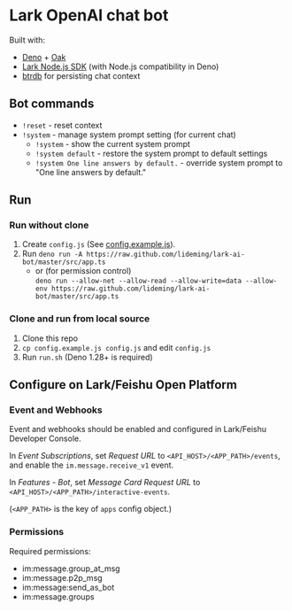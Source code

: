 # Lark OpenAI chat bot

Built with:

- [Deno] + [Oak]
- [Lark Node.js SDK] (with Node.js compatibility in Deno)
- [btrdb] for persisting chat context

## Bot commands

- `!reset` - reset context
- `!system` - manage system prompt setting (for current chat)
    - `!system` - show the current system prompt
    - `!system default` - restore the system prompt to default settings
    - `!system One line answers by default.` - override system prompt to "One line answers by default."

## Run

### Run without clone

1. Create `config.js` (See [config.example.js](config.example.js)).
2. Run `deno run -A https://raw.github.com/lideming/lark-ai-bot/master/src/app.ts`
    - or (for permission control)  
      `deno run --allow-net --allow-read --allow-write=data --allow-env https://raw.github.com/lideming/lark-ai-bot/master/src/app.ts`

### Clone and run from local source

1. Clone this repo
2. `cp config.example.js config.js` and edit `config.js`
3. Run `run.sh` (Deno 1.28+ is required)

## Configure on Lark/Feishu Open Platform

### Event and Webhooks

Event and webhooks should be enabled and configured in Lark/Feishu Developer Console.

In *Event Subscriptions*, set *Request URL* to `<API_HOST>/<APP_PATH>/events`, and enable the `im.message.receive_v1` event.

In *Features - Bot*, set *Message Card Request URL* to `<API_HOST>/<APP_PATH>/interactive-events`.

(`<APP_PATH>` is the key of `apps` config object.)

### Permissions

Required permissions:

- im:message.group_at_msg
- im:message.p2p_msg
- im:message:send_as_bot
- im:message.groups

[Deno]: https://deno.land/
[Oak]: https://deno.land/x/oak
[Lark Node.js SDK]: https://github.com/larksuite/node-sdk/
[btrdb]: https://github.com/lideming/btrdb/
[Velo]: https://deno.land/x/velo
